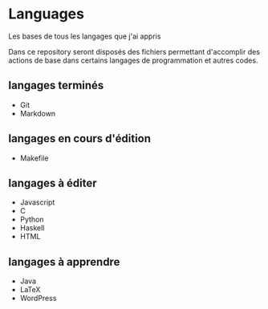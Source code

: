 # Languages
Les bases de tous les langages que j'ai appris

Dans ce repository seront disposés des fichiers permettant d'accomplir des actions de base dans certains langages de programmation et autres codes.

## langages terminés

* Git
* Markdown

##  langages en cours d'édition 

* Makefile

## langages à éditer

* Javascript
* C
* Python
* Haskell
* HTML

## langages à apprendre

* Java
* LaTeX
* WordPress
